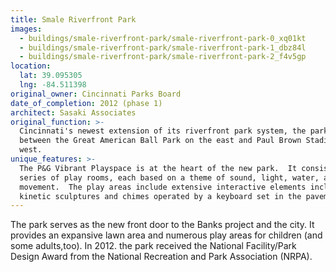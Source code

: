 ```yaml
---
title: Smale Riverfront Park
images:
  - buildings/smale-riverfront-park/smale-riverfront-park-0_xq01kt
  - buildings/smale-riverfront-park/smale-riverfront-park-1_dbz84l
  - buildings/smale-riverfront-park/smale-riverfront-park-2_f4v5gp
location:
  lat: 39.095305
  lng: -84.511398
original_owner: Cincinnati Parks Board
date_of_completion: 2012 (phase 1)
architect: Sasaki Associates
original_function: >-
  Cincinnati's newest extension of its riverfront park system, the park extends
  between the Great American Ball Park on the east and Paul Brown Stadium to the
  west.
unique_features: >-
  The P&G Vibrant Playspace is at the heart of the new park.  It consists of a
  series of play rooms, each based on a theme of sound, light, water, and
  movement.  The play areas include extensive interactive elements including
  kinetic sculptures and chimes operated by a keyboard set in the pavement.
---
```


The park serves as the new front door to the Banks project and the city. It provides an expansive lawn area and numerous play areas for children (and some adults,too). In 2012. the park received the National Facility/Park Design Award from the National Recreation and Park Association (NRPA).
